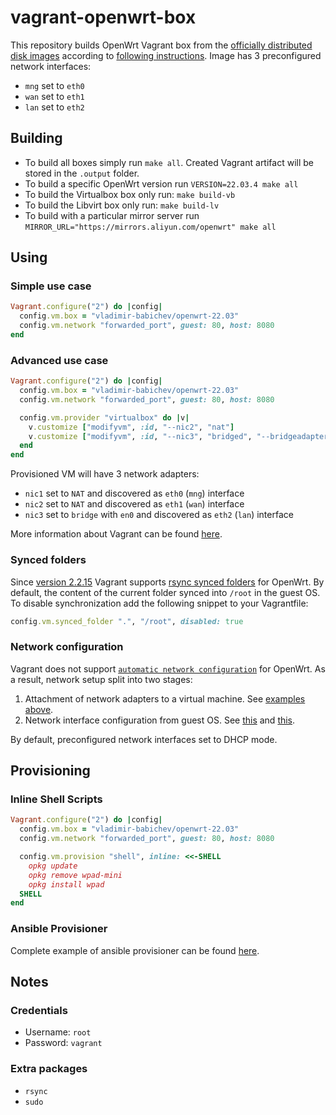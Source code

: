 # vagrant-openwrt-box

This repository builds OpenWrt Vagrant box from the [officially distributed disk images](https://downloads.openwrt.org/) according to [following instructions](https://openwrt.org/docs/guide-user/virtualization/virtualbox-vm).
Image has 3 preconfigured network interfaces:

* `mng` set to `eth0`
* `wan` set to `eth1`
* `lan` set to `eth2`

## Building

* To build all boxes simply run `make all`. Created Vagrant artifact will be stored in the `.output` folder.
* To build a specific OpenWrt version run `VERSION=22.03.4 make all`
* To build the Virtualbox box only run: `make build-vb`
* To build the Libvirt box only run: `make build-lv`
* To build with a particular mirror server run `MIRROR_URL="https://mirrors.aliyun.com/openwrt" make all`

## Using

### Simple use case

```ruby
Vagrant.configure("2") do |config|
  config.vm.box = "vladimir-babichev/openwrt-22.03"
  config.vm.network "forwarded_port", guest: 80, host: 8080
end
```

### Advanced use case

```ruby
Vagrant.configure("2") do |config|
  config.vm.box = "vladimir-babichev/openwrt-22.03"
  config.vm.network "forwarded_port", guest: 80, host: 8080

  config.vm.provider "virtualbox" do |v|
    v.customize ["modifyvm", :id, "--nic2", "nat"]
    v.customize ["modifyvm", :id, "--nic3", "bridged", "--bridgeadapter3", "en0"]
  end
end
```

Provisioned VM will have 3 network adapters:

* `nic1` set to `NAT` and discovered as `eth0` (`mng`) interface
* `nic2` set to `NAT` and discovered as `eth1` (`wan`) interface
* `nic3` set to `bridge` with `en0` and discovered as `eth2` (`lan`) interface

More information about Vagrant can be found [here](https://www.vagrantup.com/intro/getting-started).

### Synced folders

Since [version 2.2.15](https://github.com/hashicorp/vagrant/blob/main/CHANGELOG.md#2215-march-30-2021) Vagrant supports [rsync synced folders](https://www.vagrantup.com/docs/synced-folders/rsync) for OpenWrt. By default, the content of the current folder synced into `/root` in the guest OS. To disable synchronization add the following snippet to your Vagrantfile:

```ruby
config.vm.synced_folder ".", "/root", disabled: true
```

### Network configuration

Vagrant does not support [`automatic network configuration`](https://github.com/hashicorp/vagrant/issues/12119) for OpenWrt. As a result, network setup split into two stages:

1. Attachment of network adapters to a virtual machine. See [examples above](#advanced-use-case).
2. Network interface configuration from guest OS. See [this](packer.json#L29) and [this](scripts/network.sh).

By default, preconfigured network interfaces set to DHCP mode.

## Provisioning

### Inline Shell Scripts

```ruby
Vagrant.configure("2") do |config|
  config.vm.box = "vladimir-babichev/openwrt-22.03"
  config.vm.network "forwarded_port", guest: 80, host: 8080

  config.vm.provision "shell", inline: <<-SHELL
    opkg update
    opkg remove wpad-mini
    opkg install wpad
  SHELL
end
```

### Ansible Provisioner

Complete example of ansible provisioner can be found [here](https://github.com/vladimir-babichev/vagrant-openwrt-ansible).

## Notes

### Credentials

* Username: `root`
* Password: `vagrant`

### Extra packages

* `rsync`
* `sudo`
